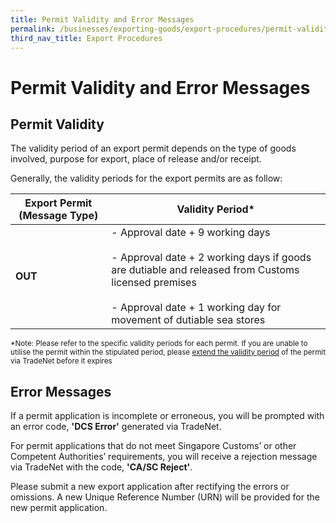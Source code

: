 ```yaml
---
title: Permit Validity and Error Messages
permalink: /businesses/exporting-goods/export-procedures/permit-validity-and-error-messages
third_nav_title: Export Procedures
---
```



# Permit Validity and Error Messages

## Permit Validity

The validity period of an export permit depends on the type of goods involved, purpose for export, place of release and/or receipt.

Generally, the validity periods for the export permits are as follow:

|**Export Permit (Message Type)**| **Validity Period*** |
|--|--|
| **OUT** |  - Approval date + 9 working days<br><br>  - Approval date + 2 working days if goods are dutiable and released from Customs licensed premises<br><br>  - Approval date + 1 working day for movement of dutiable sea stores |

<sup>*Note: Please refer to the specific validity periods for each permit. If you are unable to utilise the permit within the stipulated period, please [extend the validity period](https://singapore-customs-staging.netlify.app/businesses/02c4-permit-amendments-and-cancellation)  of the permit via TradeNet before it expires

## Error Messages

If a permit application is incomplete or erroneous, you will be prompted with an error code,  **'DCS Error'** generated via TradeNet.

For permit applications that do not meet Singapore Customs’ or other Competent Authorities’ requirements, you will receive a rejection message via TradeNet with the code, **'CA/SC Reject'**.

Please submit a new export application after rectifying the errors or omissions. A new Unique Reference Number (URN) will be provided for the new permit application.

